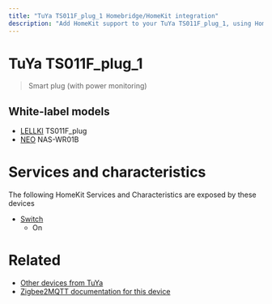```yaml
---
title: "TuYa TS011F_plug_1 Homebridge/HomeKit integration"
description: "Add HomeKit support to your TuYa TS011F_plug_1, using Homebridge, Zigbee2MQTT and homebridge-z2m."
---
```

<!---
This file has been GENERATED using src/docgen/docgen.ts
DO NOT EDIT THIS FILE MANUALLY!
-->
# TuYa TS011F_plug_1
> Smart plug (with power monitoring)


## White-label models
* [LELLKI](../index.md#lellki) TS011F_plug
* [NEO](../index.md#neo) NAS-WR01B

# Services and characteristics
The following HomeKit Services and Characteristics are exposed by
these devices

* [Switch](../../switch.md)
  * On


# Related
* [Other devices from TuYa](../index.md#tuya)
* [Zigbee2MQTT documentation for this device](https://www.zigbee2mqtt.io/devices/TS011F_plug_1.html)